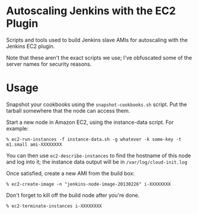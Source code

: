 Autoscaling Jenkins with the EC2 Plugin
=======================================

Scripts and tools used to build Jenkins slave AMIs for autoscaling with the Jenkins EC2 plugin.

Note that these aren't the exact scripts we use; I've obfuscated some of the server names for security reasons.

Usage
=====

Snapshot your cookbooks using the `snapshot-cookbooks.sh` script. Put the tarball somewhere that the node can access them.

Start a new node in Amazon EC2, using the instance-data script. For example:

    % ec2-run-instances -f instance-data.sh -g whatever -k some-key -t m1.small ami-XXXXXXXX

You can then use `ec2-describe-instances` to find the hostname of this node and log into it; the instance data output will be in `/var/log/cloud-init.log`

Once satisfied, create a new AMI from the build box:

    % ec2-create-image -n "jenkins-node-image-20130226" i-XXXXXXXX

Don't forget to kill off the build node after you're done.

    % ec2-terminate-instances i-XXXXXXXX
